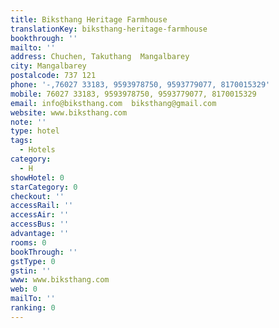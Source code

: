 ```yaml
---
title: Biksthang Heritage Farmhouse
translationKey: biksthang-heritage-farmhouse
bookthrough: ''
mailto: ''
address: Chuchen, Takuthang  Mangalbarey
city: Mangalbarey
postalcode: 737 121
phone: '-,76027 33183, 9593978750, 9593779077, 8170015329'
mobile: 76027 33183, 9593978750, 9593779077, 8170015329
email: info@biksthang.com  biksthang@gmail.com
website: www.biksthang.com
note: ''
type: hotel
tags:
  - Hotels
category:
  - H
showHotel: 0
starCategory: 0
checkout: ''
accessRail: ''
accessAir: ''
accessBus: ''
advantage: ''
rooms: 0
bookThrough: ''
gstType: 0
gstin: ''
www: www.biksthang.com
web: 0
mailTo: ''
ranking: 0
---
```







